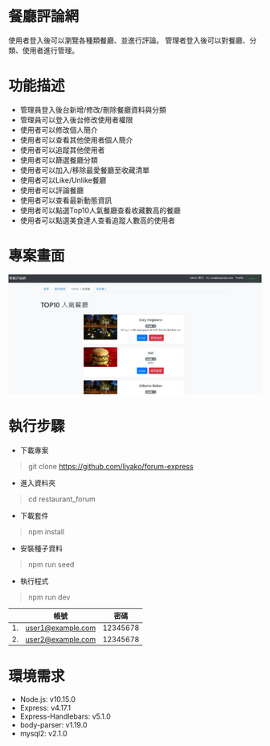 # 餐廳評論網
使用者登入後可以瀏覽各種類餐廳、並進行評論。
管理者登入後可以對餐廳、分類、使用者進行管理。
# 功能描述
- 管理員登入後台新增/修改/刪除餐廳資料與分類
- 管理員可以登入後台修改使用者權限
- 使用者可以修改個人簡介
- 使用者可以查看其他使用者個人簡介
- 使用者可以追蹤其他使用者
- 使用者可以篩選餐廳分類
- 使用者可以加入/移除最愛餐廳至收藏清單
- 使用者可以Like/Unlike餐廳
- 使用者可以評論餐廳
- 使用者可以查看最新動態資訊
- 使用者可以點選Top10人氣餐廳查看收藏數高的餐廳
- 使用者可以點選美食達人查看追蹤人數高的使用者
# 專案畫面
![image](https://github.com/liyako/forum-express/blob/master/pic1.JPG)
# 執行步驟
- 下載專案
> git clone https://github.com/liyako/forum-express
- 進入資料夾
> cd restaurant_forum
- 下載套件
> npm install
- 安裝種子資料
> npm run seed
- 執行程式
> npm run dev

|                |帳號                            |密碼                         |
|----------------|-------------------------------|-----------------------------|
|       1.       |      user1@example.com        |        12345678             |
|       2.       |      user2@example.com        |        12345678             |
# 環境需求
- Node.js: v10.15.0
- Express: v4.17.1
- Express-Handlebars: v5.1.0
- body-parser: v1.19.0
- mysql2: v2.1.0
